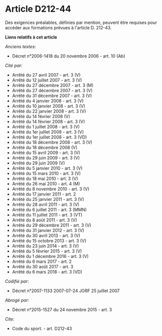 # Article D212-44

Des exigences préalables, définies par mention, peuvent être requises pour accéder aux formations prévues à l'article D.
212-43.

**Liens relatifs à cet article**

_Anciens textes_:

  - Décret n°2006-1418 du 20 novembre 2006 - art. 10 (Ab)

_Cité par_:

  - Arrêté du 27 avril 2007 - art. 3 (V)
  - Arrêté du 12 juillet 2007 - art. 3 (V)
  - Arrêté du 27 décembre 2007 - art. 3 (M)
  - Arrêté du 27 décembre 2007 - art. 3 (V)
  - Arrêté du 31 décembre 2007 - art. 3 (V)
  - Arrêté du 4 janvier 2008 - art. 3 (V)
  - Arrêté du 10 janvier 2008 - art. 3 (V)
  - Arrêté du 22 janvier 2008 - art. 3 (V)
  - Arrêté du 14 février 2008 (V)
  - Arrêté du 14 février 2008 - art. 3 (V)
  - Arrêté du 1 juillet 2008 - art. 3 (V)
  - Arrêté du 1er juillet 2008 - art. 3 (V)
  - Arrêté du 1er juillet 2008 - art. 3 (VD)
  - Arrêté du 18 décembre 2008 - art. 3 (V)
  - Arrêté du 18 décembre 2008 (V)
  - Arrêté du 15 avril 2009 - art. 3 (V)
  - Arrêté du 29 juin 2009 - art. 3 (V)
  - Arrêté du 29 juin 2009 (V)
  - Arrêté du 5 janvier 2010 - art. 3 (V)
  - Arrêté du 15 mars 2010 - art. 3 (V)
  - Arrêté du 18 mai 2010 - art. 3 (V)
  - Arrêté du 26 mai 2010 - art. 4 (M)
  - Arrêté du 8 novembre 2010 - art. 3 (V)
  - Arrêté du 17 janvier 2011 - art. 2
  - Arrêté du 25 janvier 2011 - art. 3 (V)
  - Arrêté du 28 avril 2011 - art. 3 (V)
  - Arrêté du 6 juillet 2011 - art. 3 (MMN)
  - Arrêté du 11 juillet 2011 - art. 3 (VT)
  - Arrêté du 8 août 2011 - art. 3 (V)
  - Arrêté du 29 décembre 2011 - art. 3 (V)
  - Arrêté du 31 janvier 2012 - art. 3 (V)
  - Arrêté du 30 avril 2013 - art. 3 (V)
  - Arrêté du 15 octobre 2013 - art. 3 (V)
  - Arrêté du 23 juin 2014 - art. 3 (V)
  - Arrêté du 5 février 2015 - art. 3 (V)
  - Arrêté du 1 décembre 2016 - art. 3 (V)
  - Arrêté du 6 mars 2017 - art. 2
  - Arrêté du 30 août 2017 - art. 3
  - Arrêté du 6 mars 2018 - art. 3 (VD)

_Codifié par_:

  - Décret n°2007-1133 2007-07-24 JORF 25 juillet 2007

_Abrogé par_:

  - Décret n°2015-1527 du 24 novembre 2015 - art. 3

_Cite_:

  - Code du sport. - art. D212-43
